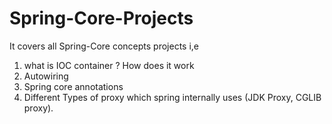 # Spring-Core-Projects

It covers all Spring-Core concepts projects i,e 
  1) what is IOC container ? How does it work 
  2) Autowiring
  3) Spring core annotations
  4) Different Types of proxy which spring internally uses (JDK Proxy, CGLIB proxy). 
